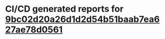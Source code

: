 # CI/CD generated reports for [9bc02d20a26d1d2d54b51baab7ea627ae78d0561](https://github.com/hydephp/develop/commit/9bc02d20a26d1d2d54b51baab7ea627ae78d0561)
